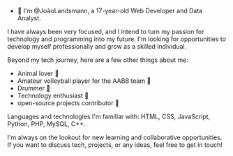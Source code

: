 - 👋 I'm @JoãoLandsmann, a 17-year-old Web Developer and Data Analyst.

I have always been very focused, and I intend to turn my passion for technology and programming into my future. 
I'm looking for opportunities to develop myself professionally and grow as a skilled individual.

Beyond my tech journey, here are a few other things about me:

- Animal lover 🐾
- Amateur volleyball player for the AABB team 🏐
- Drummer 🥁
- Technology enthusiast 🚀
- open-source projects contributor 🤝

Languages and technologies I'm familiar with: HTML, CSS, JavaScript, Python, PHP, MySQL, C++.

I'm always on the lookout for new learning and collaborative opportunities. If you want to discuss tech, projects, or any ideas, feel free to get in touch!

